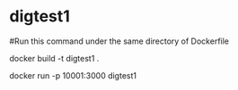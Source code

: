 # digtest1

#Run this command under the same directory of Dockerfile

docker build -t digtest1 .

docker run -p 10001:3000 digtest1
